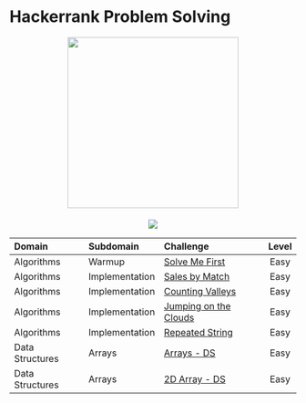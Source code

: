 # Hackerrank Problem Solving
<div style='float: center; text-align: center; margin-bottom: 20px' align="center">
  <a href='https://www.hackerrank.com/guojia1993' target="_blank">
  <img width="300px" src="https://blog.hackerrank.com/wp-content/uploads/2017/04/logo_HRwordmark2700x670_2-1.png" />
  </a>
</div>

<p align="center">
	<img src="https://img.shields.io/badge/Language-Python-blue">
</p>


| Domain          | Subdomain             | Challenge                               | Level |
| :-------------- | :-------------------- |:--------------------------------------- |:-----:|
| Algorithms      | Warmup                | [Solve Me First](https://github.com/jiaguo1000/Hackerrank-Problem-Solving/blob/main/Algorithms/solve-me-first.py)                    | Easy  |
| Algorithms      | Implementation        | [Sales by Match](https://github.com/jiaguo1000/Hackerrank-Problem-Solving/blob/main/Algorithms/sales-by-match.py)                    | Easy  |
| Algorithms      | Implementation        | [Counting Valleys](https://github.com/jiaguo1000/Hackerrank-Problem-Solving/blob/main/Algorithms/counting-valleys.py)    	           | Easy  |
| Algorithms      | Implementation        | [Jumping on the Clouds](https://github.com/jiaguo1000/Hackerrank-Problem-Solving/blob/main/Algorithms/jumping-on-the-clouds.py)      | Easy  |
| Algorithms      | Implementation        | [Repeated String](https://github.com/jiaguo1000/Hackerrank-Problem-Solving/blob/main/Algorithms/repeated-string.py)                  | Easy  |
| Data Structures | Arrays                | [Arrays - DS](https://github.com/jiaguo1000/Hackerrank-Problem-Solving/blob/main/Data-Structures/arrays-DS.py)                       | Easy  |
| Data Structures | Arrays                | [2D Array - DS](https://github.com/jiaguo1000/Hackerrank-Problem-Solving/blob/main/Data-Structures/2D-array-DS.py)                   | Easy  |